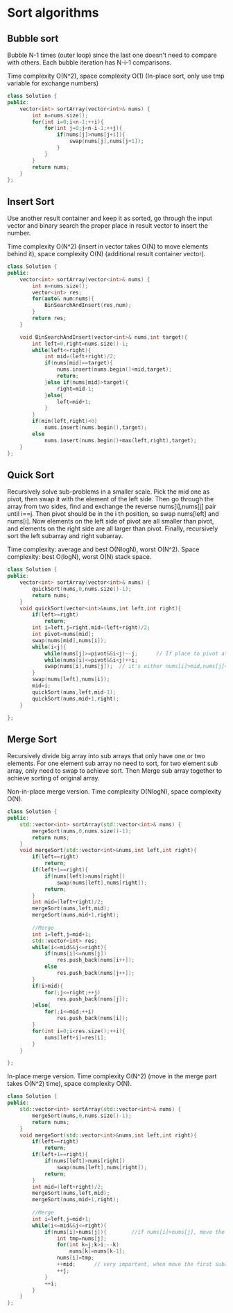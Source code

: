 # Sort algorithms

## Bubble sort
Bubble N-1 times (outer loop) since the last one doesn't need to compare with others. Each bubble iteration has N-i-1 comparisons. 

Time complexity O(N^2), space complexity O(1) (In-place sort, only use tmp variable for exchange numbers)
```c++
class Solution {
public:
    vector<int> sortArray(vector<int>& nums) {
        int n=nums.size();
        for(int i=0;i<n-1;++i){
            for(int j=0;j<n-i-1;++j){
                if(nums[j]>nums[j+1]){
                    swap(nums[j],nums[j+1]);
                }
            }
        }
        return nums;
    }
};
```

## Insert Sort
Use another result container and keep it as sorted, go through the input vector and binary search the proper place in result vector to insert the number.

Time complexity O(N^2) (insert in vector takes O(N) to move elements behind it), space complexity O(N) (additional result container vector).
```c++
class Solution {
public:
    vector<int> sortArray(vector<int>& nums) {
        int n=nums.size();
        vector<int> res;
        for(auto& num:nums){
            BinSearchAndInsert(res,num);
        }
        return res;
    }

    void BinSearchAndInsert(vector<int>& nums,int target){
        int left=0,right=nums.size()-1;
        while(left<=right){
            int mid=(left+right)/2;
            if(nums[mid]==target){
                nums.insert(nums.begin()+mid,target);
                return;
            }else if(nums[mid]>target){
                right=mid-1;
            }else{
                left=mid+1;
            }
        }
        if(min(left,right)<0)
            nums.insert(nums.begin(),target);
        else
            nums.insert(nums.begin()+max(left,right),target);
    }
};
```

## Quick Sort
Recursively solve sub-problems in a smaller scale. Pick the mid one as pivot, then swap it with the element of the left side. Then go through the array from two sides, find and exchange the reverse nums[i],nums[j] pair until i==j. Then pivot should be in the i th position, so swap nums[left] and nums[i]. Now elements on the left side of pivot are all smaller than pivot, and elements on the right side are all larger than pivot. Finally, recursively sort the left subarray and right subarray.  

Time complexity: average and best O(NlogN), worst O(N^2). Space complexity: best O(logN), worst O(N) stack space.

```c++
class Solution {
public:
    vector<int> sortArray(vector<int>& nums) {
        quickSort(nums,0,nums.size()-1);
        return nums;        
    }
    void quickSort(vector<int>&nums,int left,int right){
        if(left>=right)
            return;
        int i=left,j=right,mid=(left+right)/2;
        int pivot=nums[mid];
        swap(nums[mid],nums[i]);
        while(i<j){
            while(nums[j]>=pivot&&i<j)--j;      // If place to pivot at the left side, then must start search from right side. And vice versa
            while(nums[i]<=pivot&&i<j)++i;
            swap(nums[i],nums[j]);  // it's either nums[i]>mid,nums[j]<mid or i==j, so no need to check and swap only when i<j. Just directly swap
        }
        swap(nums[left],nums[i]);
        mid=i;
        quickSort(nums,left,mid-1);
        quickSort(nums,mid+1,right);
    }

};
```

## Merge Sort
Recursively divide big array into sub arrays that only have one or two elements. For one element sub array no need to sort, for two element sub array, only need to swap to achieve sort. Then Merge sub array together to achieve sorting of original array. 

Non-in-place merge version. Time complexity O(NlogN), space complexity O(N).
```c++
class Solution {
public:
    std::vector<int> sortArray(std::vector<int>& nums) {
        mergeSort(nums,0,nums.size()-1);
        return nums;        
    }
    void mergeSort(std::vector<int>&nums,int left,int right){
        if(left==right)
            return;
        if(left+1==right){
            if(nums[left]>nums[right])
                swap(nums[left],nums[right]);
            return;
        }
        int mid=(left+right)/2;
        mergeSort(nums,left,mid);
        mergeSort(nums,mid+1,right);
        
        //Merge
        int i=left,j=mid+1;
        std::vector<int> res;
        while(i<=mid&&j<=right){
            if(nums[i]<=nums[j])
                res.push_back(nums[i++]);
            else
                res.push_back(nums[j++]);
        }
        if(i>mid){
            for(;j<=right;++j)
                res.push_back(nums[j]);
        }else{
            for(;i<=mid;++i)
                res.push_back(nums[i]);
        }
        for(int i=0;i<res.size();++i){
            nums[left+i]=res[i];
        }
    }

};
```

In-place merge version. Time complexity O(N^2) (move in the merge part takes O(N^2) time), space complexity O(N).
```c++
class Solution {
public:
    std::vector<int> sortArray(std::vector<int>& nums) {
        mergeSort(nums,0,nums.size()-1);
        return nums;        
    }
    void mergeSort(std::vector<int>&nums,int left,int right){
        if(left==right)
            return;
        if(left+1==right){
            if(nums[left]>nums[right])
                swap(nums[left],nums[right]);
            return;
        }
        int mid=(left+right)/2;
        mergeSort(nums,left,mid);
        mergeSort(nums,mid+1,right);
        
        //Merge
        int i=left,j=mid+1;
        while(i<=mid&&j<=right){
            if(nums[i]>nums[j]){        //if nums[i]>nums[j], move the first subarray and put the nums[j] at the front.
                int tmp=nums[j];
                for(int k=j;k>i;--k)
                    nums[k]=nums[k-1];
                nums[i]=tmp;
                ++mid;      // very important, when move the first subarray, the mid also has to move or the merge will terminate too early.
                ++j;
            }
            ++i;
        }
    }
};
```


